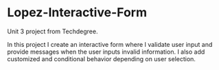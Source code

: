 # Lopez-Interactive-Form
 Unit 3 project from Techdegree.

In this project I create an interactive form where I validate user input and provide messages when the user inputs invalid information. I also add customized and conditional behavior depending on user selection.